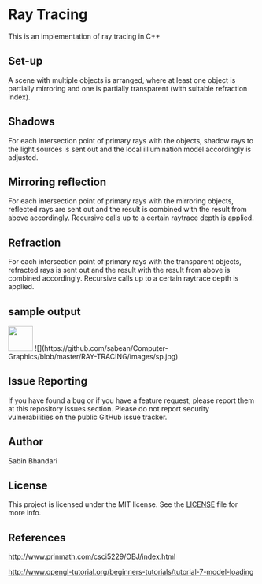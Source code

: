 # Ray Tracing

This is an implementation of ray tracing in C++

## Set-up
A scene with multiple objects is arranged, where at least one object is partially mirroring and one is partially transparent (with suitable refraction index).

## Shadows
For each intersection point of primary rays with the objects, shadow rays to the light sources is sent out and the local illlumination model accordingly is adjusted.

## Mirroring reflection
For each intersection point of primary rays with the mirroring objects, reflected rays are sent out and the result is combined with the result from above accordingly. Recursive calls up to a certain raytrace depth is applied.

## Refraction
For each intersection point of primary rays with the transparent objects, refracted rays is sent out and the result with the result from above is combined accordingly. Recursive calls up to a certain raytrace depth is applied.

## sample output


<img src="https://github.com/sabean/Computer-Graphics/blob/master/RAY-TRACING/images/final.jpg" width="50">
![](https://github.com/sabean/Computer-Graphics/blob/master/RAY-TRACING/images/sp.jpg)


## Issue Reporting

If you have found a bug or if you have a feature request, please report them at this repository issues section. Please do not report security vulnerabilities on the public GitHub issue tracker. 

## Author

Sabin Bhandari

## License

This project is licensed under the MIT license. See the [LICENSE](LICENSE) file for more info.

## References
<http://www.prinmath.com/csci5229/OBJ/index.html>

<http://www.opengl-tutorial.org/beginners-tutorials/tutorial-7-model-loading>
